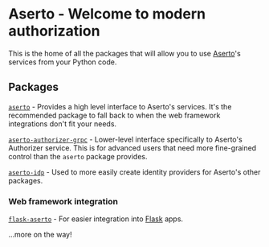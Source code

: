 # Aserto - Welcome to modern authorization
This is the home of all the packages that will allow you to use [Aserto](https://www.aserto.com/)'s services from your Python code.
## Packages
[`aserto`](https://github.com/aserto-dev/aserto-python/tree/main/packages/aserto) - Provides a high level interface to Aserto's services. It's the recommended package to fall back to when the web framework integrations don't fit your needs. 

[`aserto-authorizer-grpc`](https://github.com/aserto-dev/aserto-python/tree/main/packages/aserto-authorizer-grpc) - Lower-level interface specifically to Aserto's Authorizer service. This is for advanced users that need more fine-grained control than the `aserto` package provides.

[`aserto-idp`](https://github.com/aserto-dev/aserto-python/tree/main/packages/aserto-idp) - Used to more easily create identity providers for Aserto's other packages.
### Web framework integration
[`flask-aserto`](https://github.com/aserto-dev/aserto-python/tree/main/packages/flask-aserto) - For easier integration into [Flask](https://github.com/pallets/flask) apps.

...more on the way!